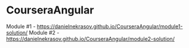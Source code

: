 # CourseraAngular
Module #1 - https://danielnekrasov.github.io/CourseraAngular/module1-solution/
Module #2 - https://danielnekrasov.github.io/CourseraAngular/module2-solution/

